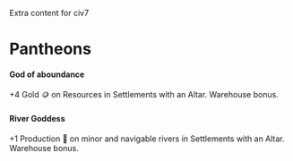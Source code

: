 Extra content for civ7

# Pantheons
#### God of aboundance
+4 Gold :coin: on Resources in Settlements with an Altar. Warehouse bonus.

#### River Goddess
+1 Production :hammer: on minor and navigable rivers in Settlements with an Altar. Warehouse bonus.